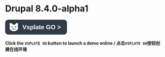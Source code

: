 # Drupal 8.4.0-alpha1

<a href="https://www.vsplate.com/?docker-compose=https://github.com/vsplate/dcenvs/drupal/8.4.0-alpha1"><img alt="VSPLATE GO" src="https://raw.githubusercontent.com/vsplate/images/master/vsgo_btn.png" width="200px"></a>

**Click the `VSPLATE GO` button to launch a demo online / 点击`VSPLATE GO`按钮创建在线环境**